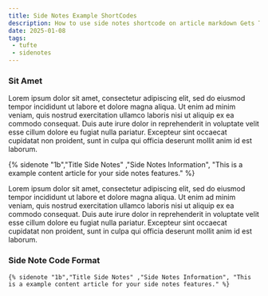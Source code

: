 ```yaml
---
title: Side Notes Example ShortCodes
description: How to use side notes shortcode on article markdown Gets Tufte 11ty
date: 2025-01-08
tags: 
 - tufte
 - sidenotes
---
```

### Sit Amet

Lorem ipsum dolor sit amet, consectetur adipiscing elit, sed do eiusmod tempor incididunt ut labore et dolore magna aliqua. Ut enim ad minim veniam, quis nostrud exercitation ullamco laboris nisi ut aliquip ex ea commodo consequat. Duis aute irure dolor in reprehenderit in voluptate velit esse cillum dolore eu fugiat nulla pariatur. Excepteur sint occaecat cupidatat non proident, sunt in culpa qui officia deserunt mollit anim id est laborum.

{% sidenote "1b","Title Side Notes" ,"Side Notes Information", "This is a example content article for your side notes features." %}

Lorem ipsum dolor sit amet, consectetur adipiscing elit, sed do eiusmod tempor incididunt ut labore et dolore magna aliqua. Ut enim ad minim veniam, quis nostrud exercitation ullamco laboris nisi ut aliquip ex ea commodo consequat. Duis aute irure dolor in reprehenderit in voluptate velit esse cillum dolore eu fugiat nulla pariatur. Excepteur sint occaecat cupidatat non proident, sunt in culpa qui officia deserunt mollit anim id est laborum.

### Side Note Code Format

```
{% sidenote "1b","Title Side Notes" ,"Side Notes Information", "This is a example content article for your side notes features." %}
```

